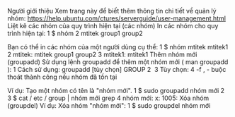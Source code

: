 
Người giới thiệu
Xem trang này để biết thêm thông tin chi tiết về quản lý nhóm:
https://help.ubuntu.com/ctures/serverguide/user-management.html
Liệt kê các nhóm của quy trình hiện tại (các nhóm)
In các nhóm cho quy trình hiện tại:
1
$ nhóm
2
mtitek group1 group2

Bạn có thể in các nhóm của một người dùng cụ thể:
1
$ nhóm mtitek mtitek1
2
mtitek: mtitek group1 group2
3
mtitek1: mtitek1
Thêm nhóm mới (groupadd)
Sử dụng lệnh groupadd để thêm một nhóm mới ( man groupadd ):
1
Cách sử dụng: groupadd [tùy chọn] GROUP
2
​
3
Tùy chọn:
4
  -f , - buộc   thoát thành công nếu nhóm đã tồn tại

Ví dụ:
Tạo một nhóm có tên là "nhóm mới".
1
$ sudo groupadd nhóm mới
2
​
3
$ cat / etc / group | nhóm mới grep
4
nhóm mới: x: 1005:
Xóa nhóm (groupdel)
Ví dụ:
Xóa nhóm "nhóm mới":
1
$ sudo groupdel nhóm mới
